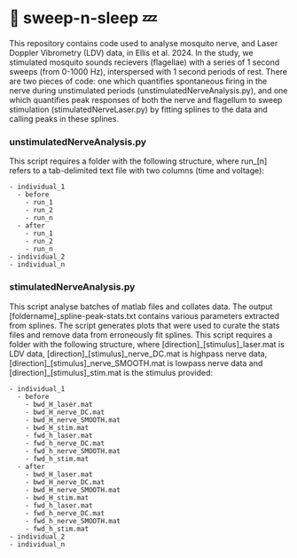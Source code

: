 # 🧹 sweep-n-sleep 💤
This repository contains code used to analyse mosquito nerve, and Laser Doppler Vibrometry (LDV) data, in Ellis et al. 2024. In the study, we stimulated mosquito sounds recievers (flagellae) with a series of 1 second sweeps (from 0-1000 Hz), interspersed with 1 second periods of rest. There are two pieces of code: one which quantifies spontaneous firing in the nerve during unstimulated periods (unstimulatedNerveAnalysis.py), and one which quantifies peak responses of both the nerve and flagellum to sweep stimulation (stimulatedNerveLaser.py) by fitting splines to the data and calling peaks in these splines.
### unstimulatedNerveAnalysis.py
This script requires a folder with the following structure, where run_[n] refers to a tab-delimited text file with two columns (time and voltage):
```
- individual_1
  - before
    - run_1
    - run_2
    - run_n
  - after
    - run_1
    - run_2
    - run_n
- individual_2
- individual_n
```
### stimulatedNerveAnalysis.py
This script analyse batches of matlab files and collates data. The output [foldername]_spline-peak-stats.txt contains various parameters extracted from splines. The script generates plots that were used to curate the stats files and remove data from erroneously fit splines. This script requires a folder with the following structure, where [direction]\_[stimulus]_laser.mat is LDV data, [direction]\_[stimulus]_nerve_DC.mat is highpass nerve data, [direction]\_[stimulus]_nerve_SMOOTH.mat is lowpass nerve data and [direction]\_[stimulus]_stim.mat is the stimulus provided:
```
- individual_1
  - before
    - bwd_H_laser.mat
    - bwd_H_nerve_DC.mat
    - bwd_H_nerve_SMOOTH.mat
    - bwd_H_stim.mat
    - fwd_h_laser.mat
    - fwd_h_nerve_DC.mat
    - fwd_h_nerve_SMOOTH.mat
    - fwd_h_stim.mat
  - after
    - bwd_H_laser.mat
    - bwd_H_nerve_DC.mat
    - bwd_H_nerve_SMOOTH.mat
    - bwd_H_stim.mat
    - fwd_h_laser.mat
    - fwd_h_nerve_DC.mat
    - fwd_h_nerve_SMOOTH.mat
    - fwd_h_stim.mat
- individual_2
- individual_n
```
